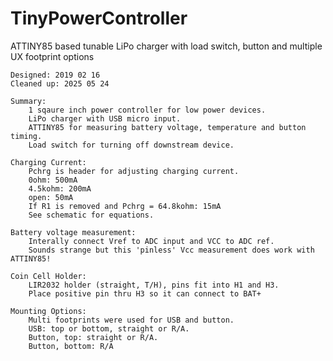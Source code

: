 # TinyPowerController
ATTINY85 based tunable LiPo charger with load switch, button and multiple UX footprint options

	Designed: 2019 02 16
	Cleaned up: 2025 05 24

	Summary:
		1 sqaure inch power controller for low power devices.
		LiPo charger with USB micro input.
		ATTINY85 for measuring battery voltage, temperature and button timing.
		Load switch for turning off downstream device.

	Charging Current:
		Pchrg is header for adjusting charging current.
		0ohm: 500mA
		4.5kohm: 200mA
		open: 50mA
		If R1 is removed and Pchrg = 64.8kohm: 15mA
		See schematic for equations.
		
	Battery voltage measurement:
		Interally connect Vref to ADC input and VCC to ADC ref.
		Sounds strange but this 'pinless' Vcc measurement does work with ATTINY85!
		
	Coin Cell Holder:
		LIR2032 holder (straight, T/H), pins fit into H1 and H3.
		Place positive pin thru H3 so it can connect to BAT+
		
	Mounting Options:
		Multi footprints were used for USB and button.
		USB: top or bottom, straight or R/A.
		Button, top: straight or R/A.
		Button, bottom: R/A
		

